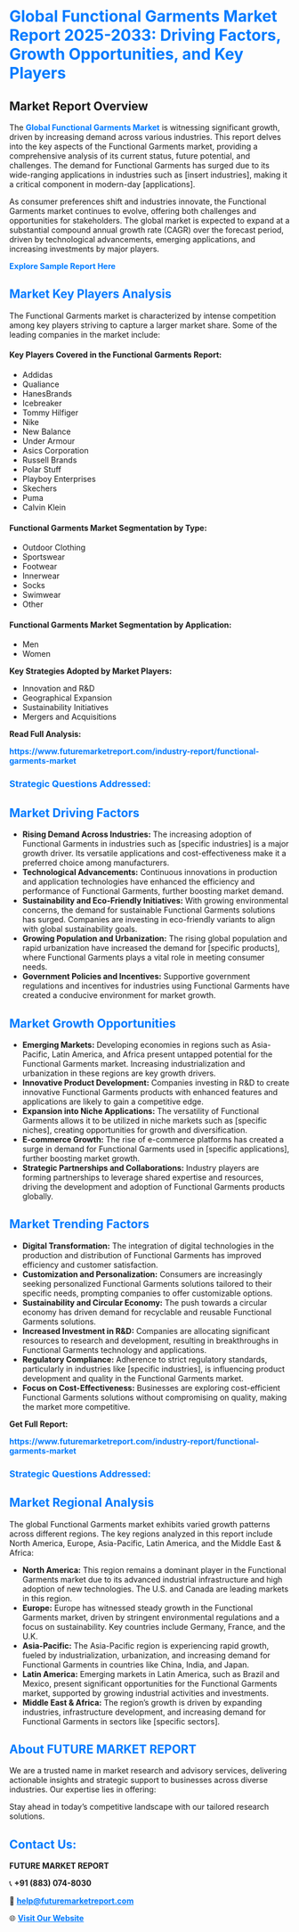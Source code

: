 <h1 style="color: #007BFF;">Global Functional Garments Market Report 2025-2033: Driving Factors, Growth Opportunities, and Key Players</h1>

<section id="overview">
<h2>Market Report Overview</h2>
<p>The <a href="https://www.futuremarketreport.com/industry-report/functional-garments-market" style="color: #007BFF; text-decoration: none;"><strong>Global Functional Garments Market</strong></a> is witnessing significant growth, driven by increasing demand across various industries. This report delves into the key aspects of the Functional Garments market, providing a comprehensive analysis of its current status, future potential, and challenges. The demand for Functional Garments has surged due to its wide-ranging applications in industries such as [insert industries], making it a critical component in modern-day [applications].</p>
<p>As consumer preferences shift and industries innovate, the Functional Garments market continues to evolve, offering both challenges and opportunities for stakeholders. The global market is expected to expand at a substantial compound annual growth rate (CAGR) over the forecast period, driven by technological advancements, emerging applications, and increasing investments by major players.</p>
</section>

<section id="overview">
<p><a href="https://www.futuremarketreport.com/request-sample/reportId=62215" style="color: #007BFF; text-decoration: none;"><strong>Explore Sample Report Here</strong></a></p>
</section>

<section id="key-players">
<h2 style="color: #007BFF;">Market Key Players Analysis</h2>
<p>The Functional Garments market is characterized by intense competition among key players striving to capture a larger market share. Some of the leading companies in the market include:</p>
<h4>Key Players Covered in the Functional Garments Report:</h4>
<ul><li>Addidas</li><li>Qualiance</li><li>HanesBrands</li><li>Icebreaker</li><li>Tommy Hilfiger</li><li>Nike</li><li>New Balance</li><li>Under Armour</li><li>Asics Corporation</li><li>Russell Brands</li><li>Polar Stuff</li><li>Playboy Enterprises</li><li>Skechers</li><li>Puma</li><li>Calvin Klein</li></ul>
<h4>Functional Garments Market Segmentation by Type:</h4>
<ul><li>Outdoor Clothing</li><li>Sportswear</li><li>Footwear</li><li>Innerwear</li><li>Socks</li><li>Swimwear</li><li>Other</li></ul>

<h4>Functional Garments Market Segmentation by Application:</h4>
<ul><li>Men</li><li>Women</li></ul>
<p><strong>Key Strategies Adopted by Market Players:</strong></p>
<ul>
<li>Innovation and R&D</li>
<li>Geographical Expansion</li>
<li>Sustainability Initiatives</li>
<li>Mergers and Acquisitions</li>
</ul>
</section>

<section>
<p><strong>Read Full Analysis: </strong></p><a href="https://www.futuremarketreport.com/industry-report/functional-garments-market" style="color: #007BFF; text-decoration: none;"><strong>https://www.futuremarketreport.com/industry-report/functional-garments-market</strong></a>
<h3 style="color: #007BFF;">Strategic Questions Addressed:</h3>
</section>

<section id="driving-factors">
<h2 style="color: #007BFF;">Market Driving Factors</h2>
<ul>
<li><strong>Rising Demand Across Industries:</strong> The increasing adoption of Functional Garments in industries such as [specific industries] is a major growth driver. Its versatile applications and cost-effectiveness make it a preferred choice among manufacturers.</li>
<li><strong>Technological Advancements:</strong> Continuous innovations in production and application technologies have enhanced the efficiency and performance of Functional Garments, further boosting market demand.</li>
<li><strong>Sustainability and Eco-Friendly Initiatives:</strong> With growing environmental concerns, the demand for sustainable Functional Garments solutions has surged. Companies are investing in eco-friendly variants to align with global sustainability goals.</li>
<li><strong>Growing Population and Urbanization:</strong> The rising global population and rapid urbanization have increased the demand for [specific products], where Functional Garments plays a vital role in meeting consumer needs.</li>
<li><strong>Government Policies and Incentives:</strong> Supportive government regulations and incentives for industries using Functional Garments have created a conducive environment for market growth.</li>
</ul>
</section>

<section id="growth-opportunities">
<h2 style="color: #007BFF;">Market Growth Opportunities</h2>
<ul>
<li><strong>Emerging Markets:</strong> Developing economies in regions such as Asia-Pacific, Latin America, and Africa present untapped potential for the Functional Garments market. Increasing industrialization and urbanization in these regions are key growth drivers.</li>
<li><strong>Innovative Product Development:</strong> Companies investing in R&D to create innovative Functional Garments products with enhanced features and applications are likely to gain a competitive edge.</li>
<li><strong>Expansion into Niche Applications:</strong> The versatility of Functional Garments allows it to be utilized in niche markets such as [specific niches], creating opportunities for growth and diversification.</li>
<li><strong>E-commerce Growth:</strong> The rise of e-commerce platforms has created a surge in demand for Functional Garments used in [specific applications], further boosting market growth.</li>
<li><strong>Strategic Partnerships and Collaborations:</strong> Industry players are forming partnerships to leverage shared expertise and resources, driving the development and adoption of Functional Garments products globally.</li>
</ul>
</section>

<section id="trending-factors">
<h2 style="color: #007BFF;">Market Trending Factors</h2>
<ul>
<li><strong>Digital Transformation:</strong> The integration of digital technologies in the production and distribution of Functional Garments has improved efficiency and customer satisfaction.</li>
<li><strong>Customization and Personalization:</strong> Consumers are increasingly seeking personalized Functional Garments solutions tailored to their specific needs, prompting companies to offer customizable options.</li>
<li><strong>Sustainability and Circular Economy:</strong> The push towards a circular economy has driven demand for recyclable and reusable Functional Garments solutions.</li>
<li><strong>Increased Investment in R&D:</strong> Companies are allocating significant resources to research and development, resulting in breakthroughs in Functional Garments technology and applications.</li>
<li><strong>Regulatory Compliance:</strong> Adherence to strict regulatory standards, particularly in industries like [specific industries], is influencing product development and quality in the Functional Garments market.</li>
<li><strong>Focus on Cost-Effectiveness:</strong> Businesses are exploring cost-efficient Functional Garments solutions without compromising on quality, making the market more competitive.</li>
</ul>
</section>

<section>
<p><strong>Get Full Report: </strong></p><a href="https://www.futuremarketreport.com/industry-report/functional-garments-market" style="color: #007BFF; text-decoration: none;"><strong>https://www.futuremarketreport.com/industry-report/functional-garments-market</strong></a>
<h3 style="color: #007BFF;">Strategic Questions Addressed:</h3>
</section>


<section id="regional-analysis">
<h2 style="color: #007BFF;">Market Regional Analysis</h2>
<p>The global Functional Garments market exhibits varied growth patterns across different regions. The key regions analyzed in this report include North America, Europe, Asia-Pacific, Latin America, and the Middle East & Africa:</p>
<ul>
<li><strong>North America:</strong> This region remains a dominant player in the Functional Garments market due to its advanced industrial infrastructure and high adoption of new technologies. The U.S. and Canada are leading markets in this region.</li>
<li><strong>Europe:</strong> Europe has witnessed steady growth in the Functional Garments market, driven by stringent environmental regulations and a focus on sustainability. Key countries include Germany, France, and the U.K.</li>
<li><strong>Asia-Pacific:</strong> The Asia-Pacific region is experiencing rapid growth, fueled by industrialization, urbanization, and increasing demand for Functional Garments in countries like China, India, and Japan.</li>
<li><strong>Latin America:</strong> Emerging markets in Latin America, such as Brazil and Mexico, present significant opportunities for the Functional Garments market, supported by growing industrial activities and investments.</li>
<li><strong>Middle East & Africa:</strong> The region’s growth is driven by expanding industries, infrastructure development, and increasing demand for Functional Garments in sectors like [specific sectors].</li>
</ul>
</section>

<footer>
<h2 style="color: #007BFF;">About FUTURE MARKET REPORT</h2>
<p>We are a trusted name in market research and advisory services, delivering actionable insights and strategic support to businesses across diverse industries. Our expertise lies in offering:</p>

<p>Stay ahead in today’s competitive landscape with our tailored research solutions.</p>

<h2 style="color: #007BFF;">Contact Us:</h2>
<p><strong>FUTURE MARKET REPORT</strong></p>
<p>📞 <strong>+91 (883) 074-8030</strong></p>
<p>📧 <strong><a href="mailto:help@futuremarketreport.com" style="color: #007BFF;">help@futuremarketreport.com</a></strong></p>
<p>🌐 <strong><a href="https://www.futuremarketreport.com/" style="color: #007BFF;">Visit Our Website</a></strong></p>
</footer>